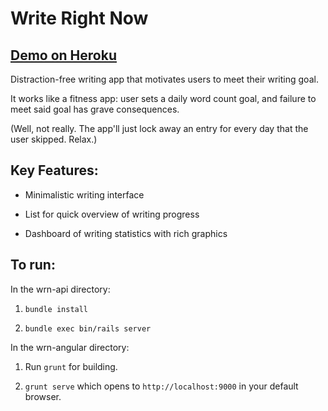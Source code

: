# Write Right Now

## [Demo on Heroku](http://writerightnow.herokuapp.com/)

Distraction-free writing app that motivates users to meet their writing goal.

It works like a fitness app: user sets a daily word count goal, and failure to meet said goal has grave consequences.

(Well, not really. The app'll just lock away an entry for every day that the user skipped. Relax.)

## Key Features:

- Minimalistic writing interface

- List for quick overview of writing progress

- Dashboard of writing statistics with rich graphics


## To run:

In the wrn-api directory:

1. `bundle install`

2. `bundle exec bin/rails server`

In the wrn-angular directory:

1. Run `grunt` for building.

2. `grunt serve` which opens to `http://localhost:9000` in your default browser.

